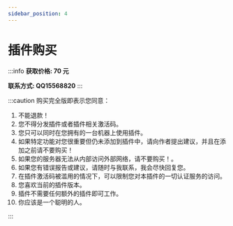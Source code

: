 ```yaml
---
sidebar_position: 4
---
```


# 插件购买

:::info
**获取价格: 70 元**

**联系方式: QQ15568820**
:::

:::caution 购买完全版即表示您同意：

1. 不能退款！
2. 您不得分发插件或者插件相关激活码。
3. 您只可以同时在您拥有的一台机器上使用插件。
4. 如果特定功能对您很重要但仍未添加到插件中，请向作者提出建议，并且在添加之前请不要购买！
5. 如果您的服务器无法从内部访问外部网络，请不要购买！。
6. 如果您有错误报告或建议，请随时与我联系，我会尽快回复您。
7. 在插件激活码被滥用的情况下，可以限制您对本插件的一切认证服务的访问。
8. 您喜欢当前的插件版本。
9. 插件不需要任何额外的插件即可工作。
10. 你应该是一个聪明的人。

:::
